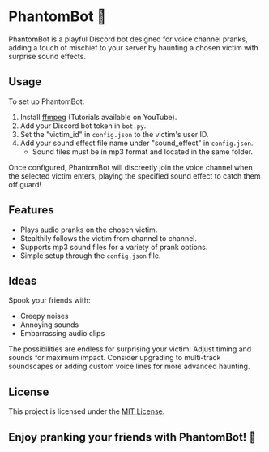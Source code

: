 # PhantomBot 👻

PhantomBot is a playful Discord bot designed for voice channel pranks, adding a touch of mischief to your server by haunting a chosen victim with surprise sound effects.

## Usage

To set up PhantomBot:

1. Install [ffmpeg](https://www.youtube.com/watch?v=IECI72XEox0) (Tutorials available on YouTube).
2. Add your Discord bot token in `bot.py`.
3. Set the "victim_id" in `config.json` to the victim's user ID.
4. Add your sound effect file name under "sound_effect" in `config.json`.
   - Sound files must be in mp3 format and located in the same folder.

Once configured, PhantomBot will discreetly join the voice channel when the selected victim enters, playing the specified sound effect to catch them off guard!

## Features

- Plays audio pranks on the chosen victim.
- Stealthily follows the victim from channel to channel.
- Supports mp3 sound files for a variety of prank options.
- Simple setup through the `config.json` file.

## Ideas

Spook your friends with:

- Creepy noises
- Annoying sounds
- Embarrassing audio clips

The possibilities are endless for surprising your victim! Adjust timing and sounds for maximum impact. Consider upgrading to multi-track soundscapes or adding custom voice lines for more advanced haunting.


## License

This project is licensed under the [MIT License](LICENSE).


## Enjoy pranking your friends with PhantomBot! 👻